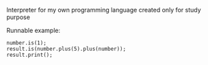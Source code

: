 Interpreter for my own programming language created only for study purpose

Runnable example: 
```
number.is(1);
result.is(number.plus(5).plus(number));
result.print();
```
